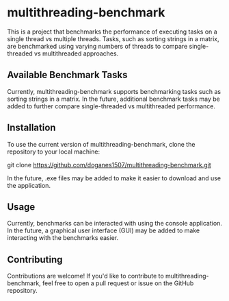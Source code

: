 # multithreading-benchmark
This is a project that benchmarks the performance of executing tasks on a single thread vs multiple threads. Tasks, such as sorting strings in a matrix, are benchmarked using varying numbers of threads to compare single-threaded vs multithreaded approaches.



## Available Benchmark Tasks
Currently, multithreading-benchmark supports benchmarking tasks such as sorting strings in a matrix. In the future, additional benchmark tasks may be added to further compare single-threaded vs multithreaded performance.

## Installation
To use the current version of multithreading-benchmark, clone the repository to your local machine:

git clone https://github.com/doganes1507/multithreading-benchmark.git

In the future, .exe files may be added to make it easier to download and use the application.

## Usage
Currently, benchmarks can be interacted with using the console application. In the future, a graphical user interface (GUI) may be added to make interacting with the benchmarks easier.

## Contributing
Contributions are welcome! If you'd like to contribute to multithreading-benchmark, feel free to open a pull request or issue on the GitHub repository.
